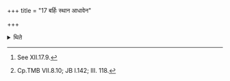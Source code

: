 +++
title = "17 बर्हिः स्थान आधावेन"

+++

<details><summary>थिते</summary>

17. Instead of the (two) barhis (-grass-blades),[^1] (the Adhvaryu) bespeaks the Māhendra-Stotra by means of the (sound of) wind.[^2]  

[^1]: See XII.17.9.  

[^2]: Cp.TMB VII.8.10; JB I.142; III. 118.  
</details>
